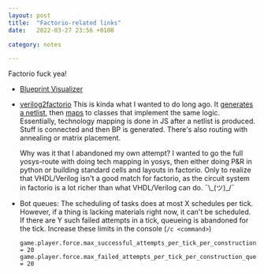```yaml
---
layout: post
title:  "Factorio-related links"
date:   2022-03-27 23:56 +0100

category: notes

---
```



Factorio fuck yea!

* [Blueprint Visualizer](https://github.com/piebro/factorio-blueprint-visualizer)

* [verilog2factorio](https://github.com/redcrafter/verilog2factorio)
    This is kinda what I wanted to do long ago.
    It [generates a netlist], then [maps] to classes that implement the same logic.
    Essentially, technology mapping is done in JS after a netlist is produced.
    Stuff is connected and then BP is generated. There's also routing with annealing or matrix placement.

    Why was it that I abandoned my own attempt?
    I wanted to go the full yosys-route with doing tech mapping in yosys, then either doing P&R in python or building standard cells and layouts in factorio.
    Only to realize that VHDL/Verilog isn't a good match for factorio, as the circuit system in factorio is a lot richer than what VHDL/Verilog can do. ¯\\_(ツ)\_/¯

* Bot queues: The scheduling of tasks does at most X schedules per tick.
    However, if a thing is lacking materials right now, it can't be scheduled.
    If there are Y such failed attempts in a tick, queueing is abandoned for the tick.
    Increase these limits in the console (`/c <command>`)

    ```
    game.player.force.max_successful_attempts_per_tick_per_construction_queue = 20
    game.player.force.max_failed_attempts_per_tick_per_construction_queue = 20
    ```



[generates a netlist]: https://github.com/Redcrafter/verilog2factorio/blob/5a7e842c00137a4127eb977f39d20d740818557b/src/main.ts#L70
[maps]: https://github.com/Redcrafter/verilog2factorio/blob/e755b6ad58b82bc3c13655de31fe3c64c7b24270/src/parser.ts#L49